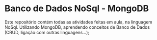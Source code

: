 # Banco de Dados NoSql - MongoDB

Este repositório contém todas as atividades feitas em aula, na linguagem NoSql.
Utilizando MongoDB, aprendendo conceitos de Banco de Dados (CRUD, ligação com outras linguagens...);
